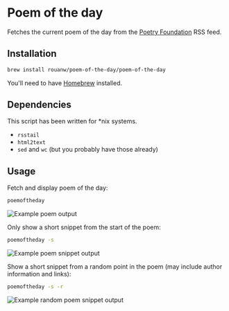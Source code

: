 # Poem of the day

Fetches the current poem of the day from the [Poetry Foundation](https://www.poetryfoundation.org/) RSS feed.

## Installation

```sh
brew install rouanw/poem-of-the-day/poem-of-the-day
```

You'll need to have [Homebrew](http://brew.sh/) installed.

## Dependencies

This script has been written for *nix systems.

- `rsstail`
- `html2text`
- `sed` and `wc` (but you probably have those already)

## Usage

Fetch and display poem of the day:

```sh
poemoftheday
```

![Example poem output](http://rouanw.github.io/images/poems/poem.png)

Only show a short snippet from the start of the poem:

```sh
poemoftheday -s
```

![Example poem snippet output](http://rouanw.github.io/images/poems/snippet.png)

Show a short snippet from a random point in the poem (may include author information and links):

```sh
poemoftheday -s -r
```

![Example random poem snippet output](http://rouanw.github.io/images/poems/random_snippet.png)
